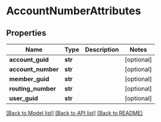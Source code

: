 # AccountNumberAttributes

## Properties
Name | Type | Description | Notes
------------ | ------------- | ------------- | -------------
**account_guid** | **str** |  | [optional] 
**account_number** | **str** |  | [optional] 
**member_guid** | **str** |  | [optional] 
**routing_number** | **str** |  | [optional] 
**user_guid** | **str** |  | [optional] 

[[Back to Model list]](../README.md#documentation-for-models) [[Back to API list]](../README.md#documentation-for-api-endpoints) [[Back to README]](../README.md)


